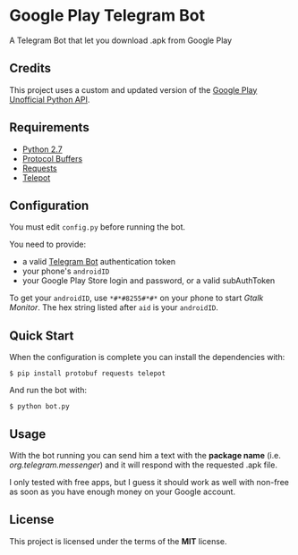 Google Play Telegram Bot
============
A Telegram Bot that let you download .apk from Google Play

## Credits
This project uses a custom and updated version of the [Google Play Unofficial Python API](https://github.com/egirault/googleplay-api).

## Requirements
* [Python 2.7](http://www.python.org)
* [Protocol Buffers](http://code.google.com/p/protobuf/)
* [Requests](http://docs.python-requests.org/)
* [Telepot](https://github.com/nickoala/telepot)

## Configuration
You must edit `config.py` before running the bot.

You need to provide:
* a valid [Telegram Bot](https://core.telegram.org/bots) authentication token
* your phone's `androidID`
* your Google Play Store login and password, or a valid subAuthToken

To get your `androidID`, use `*#*#8255#*#*` on your phone to start *Gtalk Monitor*. The hex string listed after `aid` is your `androidID`.

## Quick Start

When the configuration is complete you can install the dependencies with:

    $ pip install protobuf requests telepot

And run the bot with:

    $ python bot.py

## Usage
With the bot running you can send him a text with the **package name** (i.e. _*org.telegram.messenger*_) and it will respond with the requested .apk file.

I only tested with free apps, but I guess it should work as well with non-free as soon as you have enough money on your Google account.

## License
This project is licensed under the terms of the **MIT** license.
